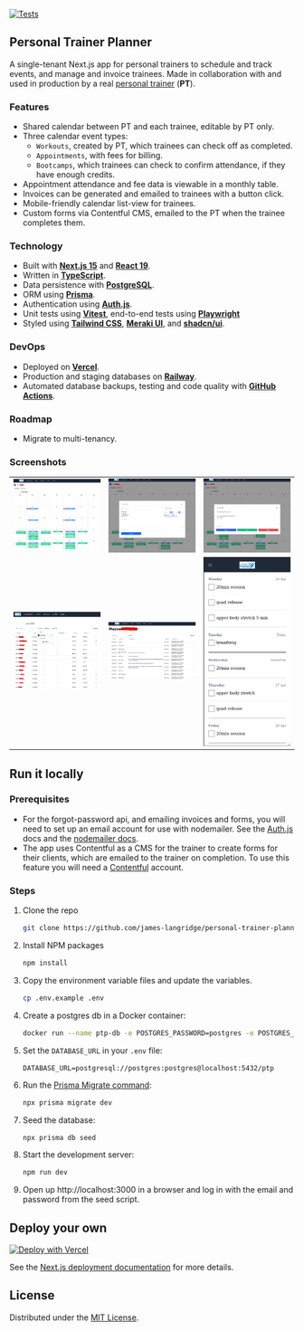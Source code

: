 [![Tests](https://github.com/james-langridge/personal-trainer-planner/actions/workflows/ci.yml/badge.svg)](https://github.com/james-langridge/personal-trainer-planner/actions/workflows/ci.yml)

## Personal Trainer Planner

A single-tenant Next.js app for personal trainers to schedule and track events,
and manage and invoice trainees. Made in collaboration with and used in
production by a real [personal trainer](https://www.fitforlifetrainer.co.uk/)
(**PT**).

### Features

- Shared calendar between PT and each trainee, editable by PT only.
- Three calendar event types:
  - `Workouts`, created by PT, which trainees can check off as completed.
  - `Appointments`, with fees for billing.
  - `Bootcamps`, which trainees can check to confirm attendance, if they have
    enough credits.
- Appointment attendance and fee data is viewable in a monthly table.
- Invoices can be generated and emailed to trainees with a button click.
- Mobile-friendly calendar list-view for trainees.
- Custom forms via Contentful CMS, emailed to the PT when the trainee completes
  them.

### Technology

- Built with **[Next.js 15](https://nextjs.org/)** and
  **[React 19](https://react.dev/)**.
- Written in **[TypeScript](https://www.typescriptlang.org/)**.
- Data persistence with **[PostgreSQL](https://www.postgresql.org/)**.
- ORM using **[Prisma](https://www.prisma.io/)**.
- Authentication using **[Auth.js](https://authjs.dev/)**.
- Unit tests using **[Vitest](https://vitest.dev/)**, end-to-end tests using
  **[Playwright](https://playwright.dev/)**
- Styled using **[Tailwind CSS](https://tailwindcss.com/)**,
  **[Meraki UI](https://merakiui.com/)**, and
  **[shadcn/ui](https://ui.shadcn.com/)**.

### DevOps

- Deployed on **[Vercel](https://vercel.com/home)**.
- Production and staging databases on **[Railway](https://railway.app/)**.
- Automated database backups, testing and code quality with
  **[GitHub Actions](https://github.com/features/actions)**.

### Roadmap

- Migrate to multi-tenancy.

### Screenshots

|                                         |                                         |                                         |
| :-------------------------------------: | :-------------------------------------: | :-------------------------------------: |
| <img src="public/calendarTrainer1.png"> | <img src="public/calendarTrainer2.png"> | <img src="public/calendarTrainer3.png"> |
|   <img src="public/clientsTable.png">   |   <img src="public/clientTable.png">    |  <img src="public/mobileCalendar.png">  |

## Run it locally

### Prerequisites

- For the forgot-password api, and emailing invoices and forms, you will need to
  set up an email account for use with nodemailer. See the
  [Auth.js](https://next-auth.js.org/providers/email) docs and the
  [nodemailer docs](https://nodemailer.com/usage/using-gmail/).
- The app uses Contentful as a CMS for the trainer to create forms for their
  clients, which are emailed to the trainer on completion. To use this feature
  you will need a [Contentful](https://www.contentful.com/sign-up/) account.

### Steps

1. Clone the repo
   ```sh
   git clone https://github.com/james-langridge/personal-trainer-planner.git
   ```
2. Install NPM packages
   ```sh
   npm install
   ```
3. Copy the environment variable files and update the variables.
   ```sh
   cp .env.example .env
   ```
4. Create a postgres db in a Docker container:
   ```sh
   docker run --name ptp-db -e POSTGRES_PASSWORD=postgres -e POSTGRES_DB=ptp -p 5432:5432 -d postgres
   ```
5. Set the `DATABASE_URL` in your `.env` file:
   ```
   DATABASE_URL=postgresql://postgres:postgres@localhost:5432/ptp
   ```
6. Run the
   [Prisma Migrate command](https://www.prisma.io/docs/reference/api-reference/command-reference#migrate-dev):
   ```sh
   npx prisma migrate dev
   ```
7. Seed the database:
   ```sh
   npx prisma db seed
   ```
8. Start the development server:
   ```sh
   npm run dev
   ```
9. Open up http://localhost:3000 in a browser and log in with the email and
   password from the seed script.

## Deploy your own

[![Deploy with Vercel](https://vercel.com/button)](https://vercel.com/new/clone?repository-url=https%3A%2F%2Fgithub.com%2Fjames-langridge%2Fpersonal-trainer-planner&env=DATABASE_URL,NEXTAUTH_SECRET,SMTP_PASSWORD,SMTP_USER,SMTP_HOST,SMTP_PORT,EMAIL_FROM,EMAIL_TO,CONTENTFUL_SPACE_ID,CONTENTFUL_ACCESS_TOKEN)

See the [Next.js deployment documentation](https://nextjs.org/docs/deployment)
for more details.

## License

Distributed under the
[MIT License](https://github.com/james-langridge/personal-trainer-planner/blob/main/LICENSE).
